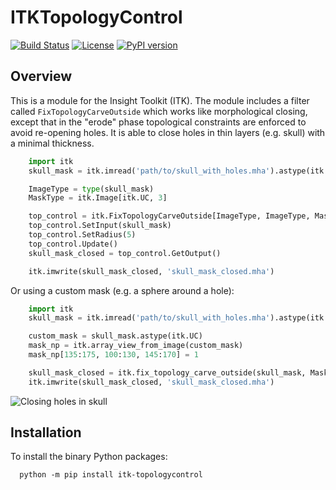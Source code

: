 # ITKTopologyControl

[![Build Status](https://github.com/dyollb/ITKTopologyControl/workflows/Build,%20test,%20package/badge.svg)](https://github.com/dyollb/ITKTopologyControl/actions)
[![License](https://img.shields.io/badge/License-Apache_2.0-blue.svg)](https://github.com/dyollb/ITKTopologyControl/blob/main/LICENSE)
[![PyPI version](https://img.shields.io/pypi/v/itk-topologycontrol.svg)](https://badge.fury.io/py/itk-topologycontrol)

## Overview

This is a module for the Insight Toolkit (ITK). The module includes a filter called `FixTopologyCarveOutside` which works like morphological closing, except that in the "erode" phase topological constraints are enforced to avoid re-opening holes. It is able to close holes in thin layers (e.g. skull) with a minimal thickness.

```python
    import itk
    skull_mask = itk.imread('path/to/skull_with_holes.mha').astype(itk.US)

    ImageType = type(skull_mask)
    MaskType = itk.Image[itk.UC, 3]

    top_control = itk.FixTopologyCarveOutside[ImageType, ImageType, MaskType].New()
    top_control.SetInput(skull_mask)
    top_control.SetRadius(5)
    top_control.Update()
    skull_mask_closed = top_control.GetOutput()

    itk.imwrite(skull_mask_closed, 'skull_mask_closed.mha')
```

Or using a custom mask (e.g. a sphere around a hole):

```python
    import itk
    skull_mask = itk.imread('path/to/skull_with_holes.mha').astype(itk.US)

    custom_mask = skull_mask.astype(itk.UC)
    mask_np = itk.array_view_from_image(custom_mask)
    mask_np[135:175, 100:130, 145:170] = 1

    skull_mask_closed = itk.fix_topology_carve_outside(skull_mask, MaskImage=custom_mask, Radius=5)
    itk.imwrite(skull_mask_closed, 'skull_mask_closed.mha')
```

![Closing holes in skull](doc/close_holes_skull.gif)

## Installation

To install the binary Python packages:

```shell
  python -m pip install itk-topologycontrol
```
